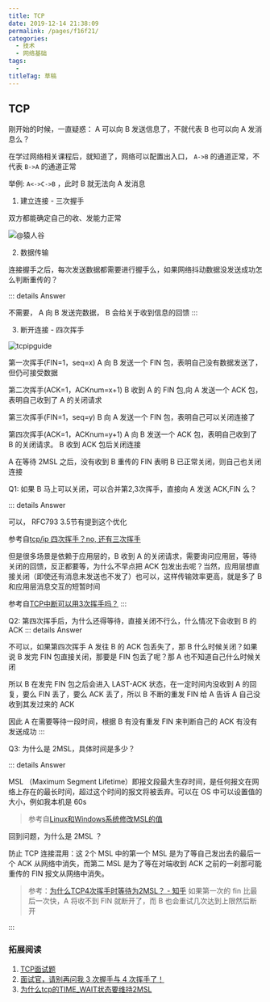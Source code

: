 ```yaml
---
title: TCP
date: 2019-12-14 21:38:09
permalink: /pages/f16f21/
categories: 
  - 技术
  - 网络基础
tags: 
  - 
titleTag: 草稿
---
```


## TCP

刚开始的时候，一直疑惑： A 可以向 B 发送信息了，不就代表 B 也可以向 A 发消息么？

在学过网络相关课程后，就知道了，网络可以配置出入口， `A->B` 的通道正常，不代表 `B->A` 的通道正常

举例: `A<->C->B` ，此时 B 就无法向 A 发消息



1. 建立连接 - 三次握手

双方都能确定自己的收、发能力正常

![@猿人谷](https://user-gold-cdn.xitu.io/2019/10/8/16da9fd28a45bd19?imageView2/0/w/1280/h/960/format/webp/ignore-error/1)

2. 数据传输

连接握手之后，每次发送数据都需要进行握手么，如果网络抖动数据没发送成功怎么判断重传的？


::: details Answer
  
  不需要， A 向 B 发送完数据， B 会给关于收到信息的回馈
:::

3. 断开连接 - 四次挥手


![tcpipguide](https://my-1255788407.cos.ap-shanghai.myqcloud.com/tcp_close.png)

第一次挥手(FIN=1，seq=x) A 向 B 发送一个 FIN 包，表明自己没有数据发送了，但仍可接受数据

第二次挥手(ACK=1，ACKnum=x+1) B 收到 A 的 FIN 包,向 A 发送一个 ACK 包，表明自己收到了 A 的关闭请求

第三次挥手(FIN=1，seq=y) B 向 A 发送一个 FIN 包，表明自己可以关闭连接了

第四次挥手(ACK=1，ACKnum=y+1) A 向 B 发送一个 ACK 包，表明自己收到了 B 的关闭请求。 B 收到 ACK 包后关闭连接

A 在等待 2MSL 之后，没有收到 B 重传的 FIN 表明 B 已正常关闭，则自己也关闭连接

Q1: 如果 B 马上可以关闭，可以合并第2,3次挥手，直接向 A 发送 ACK,FIN 么？

::: details Answer

  可以， RFC793 3.5节有提到这个优化
  
  参考自[tcp/ip 四次挥手？no, 还有三次挥手](https://blog.csdn.net/zqz_zqz/article/details/79548381)

  但是很多场景是依赖于应用层的，B 收到 A 的关闭请求，需要询问应用层，等待关闭的回馈，反正都要等，为什么不早点把 ACK 包发出去呢？当然，应用层想直接关闭（即使还有消息未发送也不发了）也可以，这样传输效率更高，就是多了 B 和应用层消息交互的短暂时间

  参考自[TCP中断可以用3次挥手吗？](https://www.zhihu.com/question/50646354)
:::


Q2: 第四次挥手后，为什么还得等待，直接关闭不行么，什么情况下会收到 B 的 ACK
::: details Answer
  
  不可以，如果第四次挥手 A 发往 B 的 ACK 包丢失了，那 B 什么时候关闭？如果说 B 发完 FIN 包直接关闭，那要是 FIN 包丢了呢？那 A 也不知道自己什么时候关闭

  所以 B 在发完 FIN 包之后会进入 LAST-ACK 状态，在一定时间内没收到 A 的回复，要么 FIN 丢了，要么 ACK 丢了，所以 B 不断的重发 FIN 给 A 告诉 A 自己没收到其发过来的 ACK

  因此 A 在需要等待一段时间，根据 B 有没有重发 FIN 来判断自己的 ACK 有没有发送成功
:::

Q3: 为什么是 2MSL，具体时间是多少？ 

::: details Answer
  
  MSL （Maximum Segment Lifetime）即报文段最大生存时间，是任何报文在网络上存在的最长时间，超过这个时间的报文将被丢弃。可以在 OS 中可以设置值的大小，例如我本机是 60s 
  > 参考自[Linux和Windows系统修改MSL的值](https://blog.csdn.net/qwertyupoiuytr/article/details/71436967)


  回到问题，为什么是 2MSL ？ 
  
防止 TCP 连接混用：这 2个 MSL 中的第一个 MSL 是为了等自己发出去的最后一个 ACK 从网络中消失，而第二 MSL 是为了等在对端收到 ACK 之前的一刹那可能重传的 FIN 报文从网络中消失。

> 参考：[为什么TCP4次挥手时等待为2MSL？ - 知乎](https://www.zhihu.com/question/67013338)
  如果第一次的 fin 比最后一次快，A 将收不到 FIN 就断开了，而 B 也会重试几次达到上限然后断开

:::

### 拓展阅读

1. [TCP面试题](https://github.com/Advanced-Interview-Question/front-end-interview/blob/dev/docs/guide/tcp.md)
2. [面试官，请别再问我 3 次握手与 4 次挥手了！
](https://juejin.im/post/5d9c284b518825095879e7a5)
3. [为什么tcp的TIME_WAIT状态要维持2MSL](https://cloud.tencent.com/developer/article/1450264)